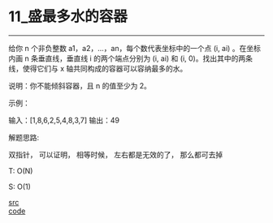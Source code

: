 # 11_盛最多水的容器

---

给你 n 个非负整数 a1，a2，...，an，每个数代表坐标中的一个点 (i, ai) 。在坐标内画 n 条垂直线，垂直线 i 的两个端点分别为 (i, ai) 和 (i, 0)。找出其中的两条线，使得它们与 x 轴共同构成的容器可以容纳最多的水。

说明：你不能倾斜容器，且 n 的值至少为 2。

示例：

输入：[1,8,6,2,5,4,8,3,7]
输出：49


解题思路:

双指针， 可以证明， 相等时候， 左右都是无效的了， 那么都可去掉

T: O(N)

S: O(1)

[src](https://leetcode-cn.com/problems/container-with-most-water/) <br>
[code](code/11.c) <br>
